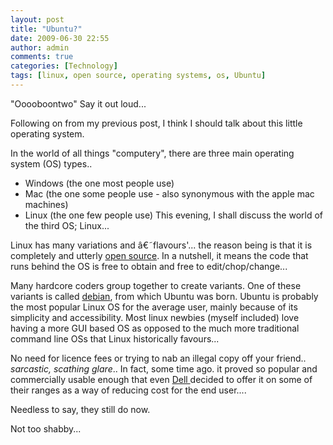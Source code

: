 ```yaml
---
layout: post
title: "Ubuntu?"
date: 2009-06-30 22:55
author: admin
comments: true
categories: [Technology]
tags: [linux, open source, operating systems, os, Ubuntu]
---
```

"Ooooboontwo"
Say it out loud...

Following on from my previous post, I think I should talk about this little operating system.

<!--more-->

In the world of all things "computery", there are three main operating system (OS) types..


*   Windows      (the one most people use)
*   Mac (the      one some people use - also synonymous with the apple mac machines)
*   Linux (the      one few people use)
This evening, I shall discuss the world of the third OS; Linux...

Linux has many variations and â€˜flavours'... the reason being is that it is completely and utterly <a href="http://en.wikipedia.org/wiki/Open_source" target="_blank">open source</a>.
In a nutshell, it means the code that runs behind the OS is free to obtain and free to edit/chop/change...

Many hardcore coders group together to create variants. One of these variants is called <a href="http://www.debian.org/" target="_blank">debian</a>, from which Ubuntu was born. Ubuntu is probably the most popular Linux OS for the average user, mainly because of its simplicity and accessibility. Most linux newbies (myself included) love having a more GUI based OS as opposed to the much more traditional command line OSs that Linux historically favours...

No need for licence fees or trying to nab an illegal copy off your friend.. *sarcastic, scathing glare*..
In fact, some time ago. it proved so popular and commercially usable enough that even <a href="http://www.dell.com/content/topics/segtopic.aspx/ubuntu?c=us&amp;l=en&amp;cs=19" target="_blank">Dell </a>decided to offer it on some of their ranges as a way of reducing cost for the end user....

Needless to say, they still do now.

Not too shabby...
